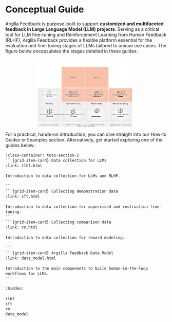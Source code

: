# Conceptual Guide
Argilla Feedback is purpose-built to support **customized and multifaceted feedback in Large Language Model (LLM) projects**. Serving as a critical tool for LLM fine-tuning and Reinforcement Learning from Human Feedback (RLHF), Argilla Feedback provides a flexible platform essential for the evaluation and fine-tuning stages of LLMs tailored to unique use cases. The figure below encapsulates the stages detailed in these guides:


<img src="../../../_static/images/llms/rlhf.svg" alt="LLM fine-tuning stages" style="display:block;margin-left:auto;margin-right:auto; width:60%">

For a practical, hands-on introduction, you can dive straight into our How-to Guides or Examples section. Alternatively, get started exploring one of the guides below:


````{grid}  1 1 3 3
:class-container: tuto-section-2
```{grid-item-card} Data collection for LLMs
:link: rlhf.html

Introduction to data collection for LLMs and RLHF.

```
```{grid-item-card} Collecting demonstration data
:link: sft.html

Introduction to data collection for supervised and instruction fine-tuning.
```
```{grid-item-card} Collecting comparison data
:link: rm.html

Introduction to data collection for reward modeling.

```
```{grid-item-card} Argilla Feedback Data Model
:link: data_model.html

Introduction to the main components to build human-in-the-loop workflows for LLMs.
```
````


```{toctree}
:hidden:

rlhf
sft
rm
data_model
```